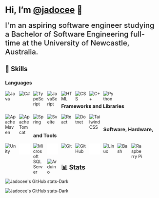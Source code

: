 # Hi, I’m [@jadocee](https://github.com/jadocee) 👋

<span style="font-size:1.5rem;font-weight:500;">
I'm an aspiring software engineer studying a Bachelor of Software Engineering full-time at the University of Newcastle, Australia.
</span>

## 🚀 Skills

### Languages

[<img align="left" alt="Java" width="36px" height="auto" style="padding-right:10px;" src="https://cdn.jsdelivr.net/gh/devicons/devicon/icons/java/java-original.svg" loading="lazy"/>](https://www.java.com/en/)

[<img align="left" alt="C#" width="36px" height="auto" style="padding-right:10px;" src="https://cdn.jsdelivr.net/gh/devicons/devicon/icons/csharp/csharp-plain.svg" loading="lazy"/>](https://docs.microsoft.com/en-us/dotnet/csharp/)

[<img align="left" alt="TypeScript" width="36px" height="auto" style="padding-right:10px;" src="https://cdn.jsdelivr.net/gh/devicons/devicon/icons/typescript/typescript-plain.svg" loading="lazy" />](https://www.typescriptlang.org/)

[<img align="left" alt="JavaScript" width="36px" height="auto" style="padding-right:10px;" src="https://cdn.jsdelivr.net/gh/devicons/devicon/icons/javascript/javascript-plain.svg" loading="lazy" />](https://www.javascript.com/)

[<img align="left" alt="HTML" width="36px" height="auto" style="padding-right:10px;" src="https://cdn.jsdelivr.net/gh/devicons/devicon/icons/html5/html5-plain-wordmark.svg" loading="lazy" />](https://www.w3.org/html/)

[<img align="left" alt="CSS" width="36px" height="auto" style="padding-right:10px;" src="https://cdn.jsdelivr.net/gh/devicons/devicon/icons/css3/css3-plain-wordmark.svg" loading="lazy" />](https://www.w3.org/Style/CSS/Overview.en.html)

[<img align="left" alt="C++" width="36px" height="auto" style="padding-right:10px;" src="https://cdn.jsdelivr.net/gh/devicons/devicon/icons/cplusplus/cplusplus-plain.svg" loading="lazy" />](https://www.cplusplus.com/)

[<img align="left" alt="Python" width="36px" height="auto" style="padding-right:10px;" src="https://cdn.jsdelivr.net/gh/devicons/devicon/icons/python/python-original.svg" loading="lazy" />](https://www.python.org/)

<br />

### Frameworks and Libraries

[<img align="left" alt="Apache Maven" width="36px" height="auto" style="padding-right:10px;" src="https://cdn.jsdelivr.net/gh/devicons/devicon/icons/apache/apache-original.svg" loading="lazy" />](https://maven.apache.org/)

[<img align="left" alt="Apache Tomcat" width="36px" height="auto" style="padding-right:10px;" src="https://cdn.jsdelivr.net/gh/devicons/devicon/icons/tomcat/tomcat-original.svg" loading="lazy" />](https://tomcat.apache.org/)

[<img align="left" alt="Spring" width="36px" height="auto" style="padding-right:10px;" src="https://cdn.jsdelivr.net/gh/devicons/devicon/icons/spring/spring-original.svg" loading="lazy" />](https://spring.io/)

[<img align="left" alt="Svelte" width="36px" height="auto" style="padding-right:10px;" src="https://cdn.jsdelivr.net/gh/devicons/devicon/icons/svelte/svelte-original.svg" loading="lazy" />](https://svelte.dev/)

[<img align="left" alt="React" width="36px" height="auto" style="padding-right:10px;" src="https://cdn.jsdelivr.net/gh/devicons/devicon/icons/react/react-original.svg" loading="lazy" />](https://reactjs.org/)

[<img align="left" alt="Dotnet" width="36px" height="auto" style="padding-right:10px;" src="https://cdn.jsdelivr.net/gh/devicons/devicon/icons/dotnetcore/dotnetcore-original.svg" loading="lazy" />](https://dotnet.microsoft.com/)

[<img align="left" alt="TailwindCSS" width="36px" height="auto" style="padding-right:10px;" src="https://cdn.jsdelivr.net/gh/devicons/devicon/icons/tailwindcss/tailwindcss-plain.svg" loading="lazy" />](https://tailwindcss.com/)

<br />

### Software, Hardware, and Tools

<!-- Unity; Light Mode -->
[<img align="left" alt="Unity" width="36px" height="auto" style="padding-right:10px;" src="https://cdn.jsdelivr.net/gh/devicons/devicon/icons/unity/unity-original.svg" loading="lazy" />](https://unity.com/#gh-light-mode-only)

<!-- Unity; Dark Mode -->
[<img align="left" alt="Unity" width="36px" height="auto" style="padding-right:10px;" src="./Icons/Unity-dark.svg" loading="lazy" />](https://unity.com/#gh-dark-mode-only)

<!-- Microsoft SQL Server; Dark Mode -->
[<img align="left" alt="Microsoft SQL Server" width="36px" height="auto" style="padding-right:10px;" src="https://cdn.jsdelivr.net/gh/devicons/devicon/icons/microsoftsqlserver/microsoftsqlserver-plain.svg" loading="lazy" />](https://www.microsoft.com/en-au/sql-server/sql-server-2019#gh-light-mode-only)

<!-- Microsoft SQL Server; Light Mode -->
[<img align="left" alt="Microsoft SQL Server" width="36px" height="auto" style="padding-right:10px;" src="./Icons/mssqlserver-dark.svg" loading="lazy" />](https://www.microsoft.com/en-au/sql-server/sql-server-2019#gh-dark-mode-only)

[<img align="left" alt="Git" width="36px" height="auto" style="padding-right:10px;" src="https://cdn.jsdelivr.net/gh/devicons/devicon/icons/git/git-original.svg" />](https://git-scm.com/)

<!-- GitHub; Light Mode -->
[<img align="left" alt="GitHub" width="36px" height="auto" style="padding-right:10px;" src="https://cdn.jsdelivr.net/gh/devicons/devicon/icons/github/github-original.svg" loading="lazy" />](https://github.com/#gh-light-mode-only)

<!-- GitHub; Dark Mode -->
[<img align="left" alt="GitHub" width="36px" height="auto" style="padding-right:10px;" src="./Icons/github-dark.svg" loading="lazy" />](https://github.com/#gh-dark-mode-only)

[<img align="left" alt="Linux" width="36px" height="auto" style="padding-right:10px;" src="https://cdn.jsdelivr.net/gh/devicons/devicon/icons/linux/linux-original.svg" loading="lazy" />](https://www.linux.org/)

[<img align="left" alt="Bash" width="36px" height="auto" style="padding-right:10px;" src="https://cdn.jsdelivr.net/gh/devicons/devicon/icons/bash/bash-original.svg" loading="lazy" />](https://www.gnu.org/software/bash/)

[<img align="left" alt="Raspberry Pi" width="36px" height="auto" style="padding-right:10px;" src="https://cdn.jsdelivr.net/gh/devicons/devicon/icons/raspberrypi/raspberrypi-original.svg" loading="lazy" />](https://www.raspberrypi.org/)

[<img align="left" alt="Arduino" width="36px" height="auto" style="padding-right:10px;" src="https://cdn.jsdelivr.net/gh/devicons/devicon/icons/arduino/arduino-original.svg" loading="lazy" />](https://www.arduino.cc/)

<br />
<br />

## 📊 Stats

![Jadocee's GitHub stats-Dark](https://github-readme-stats.vercel.app/api?username=jadocee&show_icons=true&count_private=true&theme=dark#gh-dark-mode-only)

![Jadocee's GitHub stats-Dark](https://github-readme-stats.vercel.app/api?username=jadocee&show_icons=true&count_private=true&theme=default#gh-light-mode-only)

<!-- Icons: https://devicon.dev/ -->